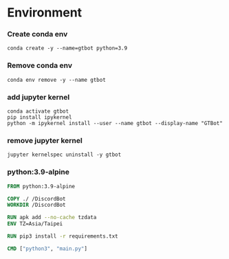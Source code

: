 # Environment

### Create conda env
```shell
conda create -y --name=gtbot python=3.9
```

### Remove conda env
```shell
conda env remove -y --name gtbot
```

### add jupyter kernel
```shell
conda activate gtbot
pip install ipykernel
python -m ipykernel install --user --name gtbot --display-name "GTBot"
```

### remove jupyter kernel
```shell
jupyter kernelspec uninstall -y gtbot
```

### python:3.9-alpine
```dockerfile
FROM python:3.9-alpine

COPY ./ /DiscordBot
WORKDIR /DiscordBot

RUN apk add --no-cache tzdata
ENV TZ=Asia/Taipei

RUN pip3 install -r requirements.txt

CMD ["python3", "main.py"]
```
